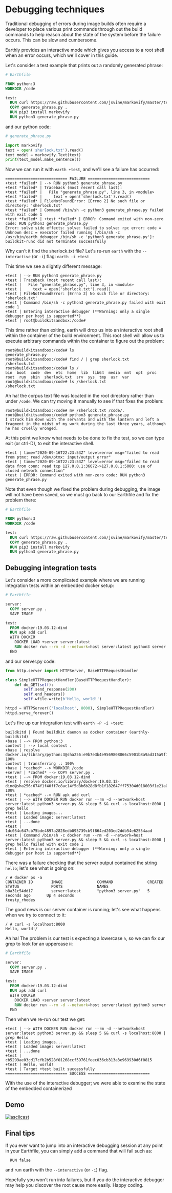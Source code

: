 # Debugging techniques

Traditional debugging of errors during image builds often require a developer to place various print
commands through out the build commands to help reason about the state of the system before the failure occurs.
This can be slow and cumbersome.

Earthly provides an interactive mode which gives you access to a root shell when an error occurs, which we'll
cover in this guide.

Let's consider a test example that prints out a randomly generated phrase:

```Dockerfile
# Earthfile

FROM python:3
WORKDIR /code

test:
  RUN curl https://raw.githubusercontent.com/jsvine/markovify/master/test/texts/sherlock.txt > /sherlock.txt
  COPY generate_phrase.py .
  RUN pip3 install markovify
  RUN python3 generate_phrase.py
```

and our python code:
```Python
# generate_phrase.py

import markovify
text = open('sherlock.txt').read()
text_model = markovify.Text(text)
print(text_model.make_sentence())
```


Now we can run it with `earth +test`, and we'll see a failure has occurred:

```
=========================== FAILURE ===========================
+test *failed* | --> RUN python3 generate_phrase.py
+test *failed* | Traceback (most recent call last):
+test *failed* |   File "generate_phrase.py", line 3, in <module>
+test *failed* |     text = open('sherlock.txt').read()
+test *failed* | FileNotFoundError: [Errno 2] No such file or directory: 'sherlock.txt'
+test *failed* | Command /bin/sh -c python3 generate_phrase.py failed with exit code 1
+test *failed* | +test *failed* | ERROR: Command exited with non-zero code: RUN python3 generate_phrase.py
Error: solve side effects: solve: failed to solve: rpc error: code = Unknown desc = executor failed running [/bin/sh -c  /usr/bin/earth_debugger /bin/sh -c 'python3 generate_phrase.py']: buildkit-runc did not terminate successfully
```

Why can't it find the sherlock.txt file? Let's re-run `earth` with the `--interactive` (or `-i`) flag: `earth -i +test`

This time we see a slightly different message:

```
+test | --> RUN python3 generate_phrase.py
+test | Traceback (most recent call last):
+test |   File "generate_phrase.py", line 3, in <module>
+test |     text = open('sherlock.txt').read()
+test | FileNotFoundError: [Errno 2] No such file or directory: 'sherlock.txt'
+test | Command /bin/sh -c python3 generate_phrase.py failed with exit code 1
+test | Entering interactive debugger (**Warning: only a single debugger per host is supported**)
+test | root@buildkitsandbox:/code#
```

This time rather than exiting, earth will drop us into an interactive root shell within the container of the build environment.
This root shell will allow us to execute arbitrary commands within the container to figure out the problem:

```
root@buildkitsandbox:/code# ls
generate_phrase.py
root@buildkitsandbox:/code# find / | grep sherlock.txt
/sherlock.txt
root@buildkitsandbox:/code# ls /
bin  boot  code  dev  etc  home  lib  lib64  media  mnt  opt  proc  root  run  sbin  sherlock.txt  srv	sys  tmp  usr  var
root@buildkitsandbox:/code# ls /sherlock.txt
/sherlock.txt
```

Ah ha! the corpus text file was located in the root directory rather than under `/code`. We can try moving it manually to see if that fixes the problem:

```
root@buildkitsandbox:/code# mv /sherlock.txt /code/.
root@buildkitsandbox:/code# python3 generate_phrase.py
I struck him down with the servants and with the lantern and left a fragment in the midst of my work during the last three years, although he has cruelly wronged.
```

At this point we know what needs to be done to fix the test, so we can type exit (or ctrl-D), to exit the interactive shell.

```
+test | time="2020-09-16T22:23:53Z" level=error msg="failed to read from ptmx: read /dev/ptmx: input/output error"
+test | time="2020-09-16T22:23:53Z" level=error msg="failed to read data from conn: read tcp 127.0.0.1:36672->127.0.0.1:5000: use of closed network connection"
+test | ERROR: Command exited with non-zero code: RUN python3 generate_phrase.py
```

Note that even though we fixed the problem during debugging, the image will not have been saved, so we must go back to our Earthfile and fix the problem there:

```Dockerfile
# Earthfile

FROM python:3
WORKDIR /code

test:
  RUN curl https://raw.githubusercontent.com/jsvine/markovify/master/test/texts/sherlock.txt > /code/sherlock.txt
  COPY generate_phrase.py .
  RUN pip3 install markovify
  RUN python3 generate_phrase.py
```


## Debugging integration tests

Let's consider a more complicated example where we are running integration tests within an embedded docker setup:

```Dockerfile
# Earthfile

server:
  COPY server.py .
  SAVE IMAGE

test:
  FROM docker:19.03.12-dind
  RUN apk add curl
  WITH DOCKER
    DOCKER LOAD +server server:latest
    RUN docker run --rm -d --network=host server:latest python3 server.py && sleep 5 && curl -s localhost:8000 | grep hello
  END

```

and our server.py code:

```Python
from http.server import HTTPServer, BaseHTTPRequestHandler

class SimpleHTTPRequestHandler(BaseHTTPRequestHandler):
    def do_GET(self):
        self.send_response(200)
        self.end_headers()
        self.wfile.write(b'Hello, world!')

httpd = HTTPServer(('localhost', 8000), SimpleHTTPRequestHandler)
httpd.serve_forever()
```

Let's fire up our integration test with `earth -P -i +test`:

```
buildkitd | Found buildkit daemon as docker container (earthly-buildkitd)
+base | --> FROM python:3
context | --> local context .
+base | resolve docker.io/library/python:3@sha256:e9b7e3b4e9569808066c5901b8a9ad315a9f14ae8d3949ece22ae339fff2cad0 100%
context | transferring .: 100%
+base | *cached* --> WORKDIR /code
+server | *cached* --> COPY server.py .
+test | --> FROM docker:19.03.12-dind
+test | resolve docker.io/library/docker:19.03.12-dind@sha256:674f1f40ff7c8ac14f5d8b6b28d8fb1f182647ff75304d018003f1e21a0d8771 100%
+test | *cached* --> RUN apk add curl
+test | --> WITH DOCKER RUN docker run --rm -d --network=host server:latest python3 server.py && sleep 5 && curl -s localhost:8000 | grep hello
+test | Loading images...
+test | Loaded image: server:latest
+test | ...done
+test | 1dc054c647cb75bde4897a2828edb095739cb9f864ed203ed2ddb54e62554aad
+test | Command /bin/sh -c docker run --rm -d --network=host server:latest python3 server.py && sleep 5 && curl -s localhost:8000 | grep hello failed with exit code 1
+test | Entering interactive debugger (**Warning: only a single debugger per host is supported**)
```



There was a failure checking that the server output contained the string `hello`; let's see what is going on:


```
/ # docker ps -a
CONTAINER ID        IMAGE               COMMAND               CREATED             STATUS              PORTS               NAMES
b8a31c54dd17        server:latest       "python3 server.py"   5 seconds ago       Up 4 seconds                            frosty_rhodes
```

The good news is our server container is running; let's see what happens when we try to connect to it:

```
/ # curl -s localhost:8000
Hello, world!/ 
```

Ah ha! The problem is our test is expecting a lowercase `h`, so we can fix our grep to look for an uppercase `H`:

```Dockerfile
# Earthfile

server:
  COPY server.py .
  SAVE IMAGE

test:
  FROM docker:19.03.12-dind
  RUN apk add curl
  WITH DOCKER
    DOCKER LOAD +server server:latest
    RUN docker run --rm -d --network=host server:latest python3 server.py && sleep 5 && curl -s localhost:8000 | grep Hello
  END
```

Then when we re-run our test we get:

```
+test | --> WITH DOCKER RUN docker run --rm -d --network=host server:latest python3 server.py && sleep 5 && curl -s localhost:8000 | grep Hello
+test | Loading images...
+test | Loaded image: server:latest
+test | ...done
+test | cb5299ae03cd17cfb2b528f01268ccf59761feec036cb313a3e969930d6f0815
+test | Hello, world!
+test | Target +test built successfully
=========================== SUCCESS ===========================
```

With the use of the interactive debugger; we were able to examine the state of the embedded containerized 

## Demo

[![asciicast](https://asciinema.org/a/Q6dKRpnuyl7IpnnF4e3fHhYoi.svg)](https://asciinema.org/a/Q6dKRpnuyl7IpnnF4e3fHhYoi)

## Final tips

If you ever want to jump into an interactive debugging session at any point in your Earthfile, you can simply add a command that will fail such as:

```
  RUN false
```

and run earth with the `--interactive` (or `-i`) flag.


Hopefully you won't run into failures, but if you do the interactive debugger may help you discover the root cause more easily. Happy coding.
